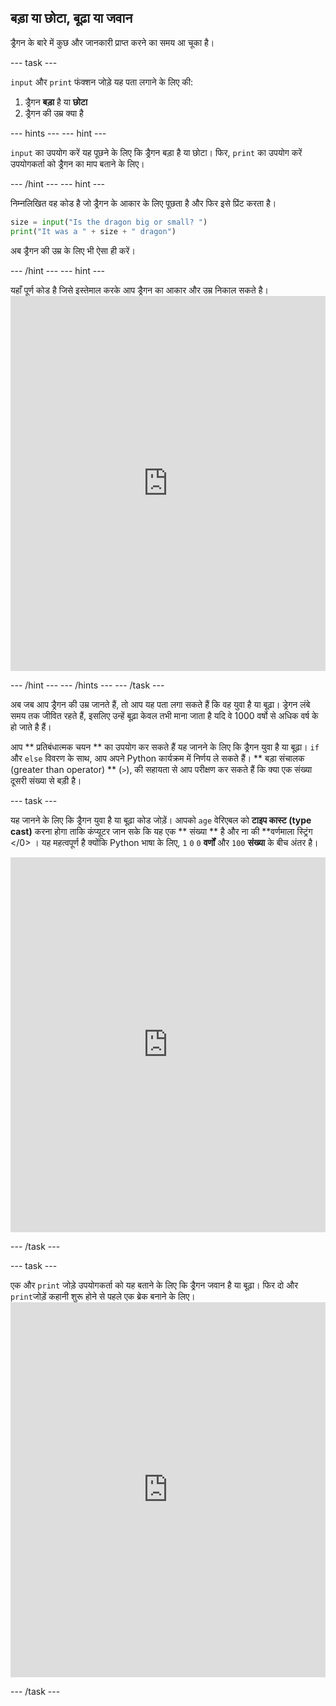 ## बड़ा या छोटा, बूढ़ा या जवान

ड्रैगन के बारे में कुछ और जानकारी प्राप्त करने का समय आ चूका है।

\--- task \---

`input` और `print` फंक्शन जोड़े यह पता लगाने के लिए की:

1. ड्रैगन **बड़ा** है या **छोटा**
2. ड्रैगन की उम्र क्या है

\--- hints \--- \--- hint \---

`input` का उपयोग करें यह पूछने के लिए कि ड्रैगन बड़ा है या छोटा। फिर, ` print ` का उपयोग करें उपयोगकर्ता को ड्रैगन का माप बताने के लिए।

\--- /hint \--- \--- hint \---

निम्नलिखित वह कोड है जो ड्रैगन के आकार के लिए पूछता है और फिर इसे प्रिंट करता है।

```python
size = input("Is the dragon big or small? ")
print("It was a " + size + " dragon")
```

अब ड्रैगन की उम्र के लिए भी ऐसा ही करें।

\--- /hint \--- \--- hint \---

यहाँ पूर्ण कोड है जिसे इस्तेमाल करके आप ड्रैगन का आकार और उम्र निकाल सकते है। <iframe src="https://trinket.io/embed/python/3f9399e144" width="100%" height="600" frameborder="0" marginwidth="0" marginheight="0" allowfullscreen mark="crwd-mark"></iframe> 

\--- /hint \--- \--- /hints \--- \--- /task \---

अब जब आप ड्रैगन की उम्र जानते हैं, तो आप यह पता लगा सकते हैं कि वह युवा है या बूढ़ा। ड्रेगन लंबे समय तक जीवित रहते हैं, इसलिए उन्हें बूढ़ा केवल तभी माना जाता है यदि वे 1000 वर्षो से अधिक वर्ष के हो जाते है हैं।

आप ** प्रतिबंधात्मक चयन ** का उपयोग कर सकते हैं यह जानने के लिए कि ड्रैगन युवा है या बूढ़ा। ` if ` और ` else ` विवरण के साथ, आप अपने Python कार्यक्रम में निर्णय ले सकते हैं। ** बड़ा संचालक (greater than operator) ** (`>`), की सहायता से आप परीक्षण कर सकते हैं कि क्या एक संख्या दूसरी संख्या से बड़ी है।

\--- task \---

यह जानने के लिए कि ड्रैगन युवा है या बूढ़ा कोड जोड़ें। आपको ` age ` वेरिएबल को **टाइप कास्ट (type cast)** करना होगा </strong>ताकि कंप्यूटर जान सके कि यह एक ** संख्या ** है और ना की **वर्णमाला स्ट्रिंग </0> । यह महत्वपूर्ण है क्योंकि Python भाषा के लिए, `1` `0` `0` **वर्णों** और `100` **संख्या** के बीच अंतर है।</p> <iframe src="https://trinket.io/embed/python/a3e3d4568c" width="100%" height="600" frameborder="0" marginwidth="0" marginheight="0" allowfullscreen mark="crwd-mark"></iframe> 

\--- /task \---

\--- task \---

एक और `print` जोड़े उपयोगकर्ता को यह बताने के लिए कि ड्रैगन जवान है या बूढ़ा। फिर दो और ` print `जोड़ें कहानी शुरू होने से पहले एक ब्रेक बनाने के लिए। <iframe src="https://trinket.io/embed/python/c747445ac5" width="100%" height="600" frameborder="0" marginwidth="0" marginheight="0" allowfullscreen mark="crwd-mark"></iframe> 

\--- /task \---